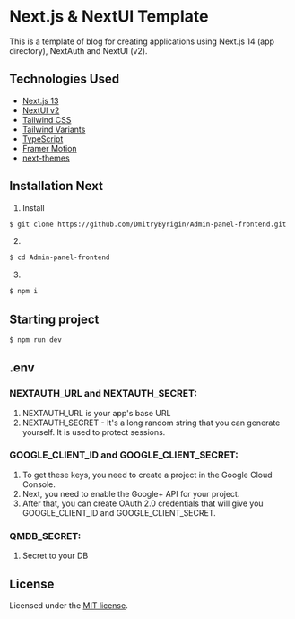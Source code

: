 # Next.js & NextUI Template

This is a template of blog for creating applications using Next.js 14 (app directory), NextAuth and NextUI (v2).

## Technologies Used

- [Next.js 13](https://nextjs.org/docs/getting-started)
- [NextUI v2](https://nextui.org/)
- [Tailwind CSS](https://tailwindcss.com/)
- [Tailwind Variants](https://tailwind-variants.org)
- [TypeScript](https://www.typescriptlang.org/)
- [Framer Motion](https://www.framer.com/motion/)
- [next-themes](https://github.com/pacocoursey/next-themes)

## Installation Next
1. Install
```bash
$ git clone https://github.com/DmitryByrigin/Admin-panel-frontend.git
```
2. 
```bash
$ cd Admin-panel-frontend
```
3. 
```bash
$ npm i
```

## Starting project
```bash
$ npm run dev
```

## .env

### NEXTAUTH_URL and NEXTAUTH_SECRET:

1. NEXTAUTH_URL is your app's base URL
2. NEXTAUTH_SECRET - It's a long random string that you can generate yourself. It is used to protect sessions.

### GOOGLE_CLIENT_ID and GOOGLE_CLIENT_SECRET:

1. To get these keys, you need to create a project in the Google Cloud Console.
2. Next, you need to enable the Google+ API for your project.
3. After that, you can create OAuth 2.0 credentials that will give you GOOGLE_CLIENT_ID and GOOGLE_CLIENT_SECRET.

### QMDB_SECRET:

1. Secret to your DB


## License

Licensed under the [MIT license](https://github.com/nextui-org/next-app-template/blob/main/LICENSE).
